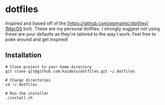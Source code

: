 # dotfiles
Inspired and based off of the [https://github.com/atomantic/dotfiles](MacOS bot). These are my personal dotfiles. I strongly suggest _not_ using these are your defaults as they're tailored to the way I work. Feel free to poke around and get inspired!

## Installation
```
# Clone project to your home directory
git clone git@github.com:kaidesu/dotfiles.git ~/.dotfiles

# Change directories
cd ~/.dotfiles

# Run the installer
./install.sh
```
